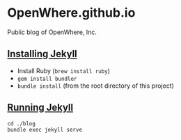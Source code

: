 # OpenWhere.github.io
Public blog of OpenWhere, Inc.

## [Installing Jekyll](https://help.github.com/articles/using-jekyll-with-pages/#installing-jekyll)
+ Install Ruby (`brew install ruby`)
+ `gem install bundler`
+ `bundle install` (from the root directory of this project)

## [Running Jekyll](https://help.github.com/articles/using-jekyll-with-pages/#running-jekyll)
```
cd ./blog
bundle exec jekyll serve
```
